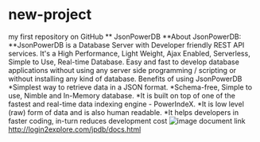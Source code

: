 # new-project
my first repository on GitHub
**             JsonPowerDB
**About JsonPowerDB:
**JsonPowerDB is a Database Server with Developer friendly REST API services. It's a High Performance, Light Weight, Ajax Enabled, Serverless, Simple to Use, Real-time Database. Easy and fast to develop database applications without using any server side programming / scripting or without installing any kind of database.
Benefits of using JsonPowerDB
*Simplest way to retrieve data in a JSON format.
*Schema-free, Simple to use, Nimble and In-Memory database.
*It is built on top of one of the fastest and real-time data indexing engine - PowerIndeX.
*It is low level (raw) form of data and is also human readable.
*It helps developers in faster coding, in-turn reduces development cost
![image](https://user-images.githubusercontent.com/112691315/188114061-21b9100d-f1bf-47fd-82d6-ed0a6995c943.png)
document link http://login2explore.com/jpdb/docs.html
